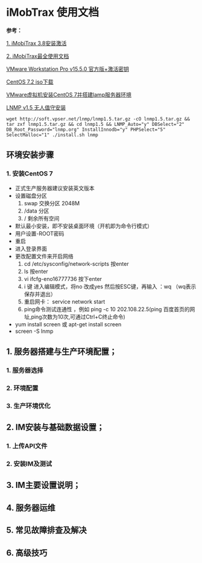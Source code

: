 # iMobTrax 使用文档

**参考：**

[1. iMobiTrax 3.8安装激活](http://blog.zivers.com/post/1705.html)

[2. iMobiTrax最全使用文档](https://www.advertcn.com/thread-22939-1-1.html)

[VMware Workstation Pro v15.5.0 官方版+激活密钥](https://www.nocmd.com/740.html)

[CentOS 7.2 iso下载](https://man.linuxde.net/download/CentOS_7_2)

[VMware虚拟机安装CentOS 7并搭建lamp服务器环境](https://blog.csdn.net/chandoudeyuyi/article/details/52223600)

[LNMP v1.5 无人值守安装](https://lnmp.org/faq/v1-5-auto-install.html)

```
wget http://soft.vpser.net/lnmp/lnmp1.5.tar.gz -cO lnmp1.5.tar.gz && tar zxf lnmp1.5.tar.gz && cd lnmp1.5 && LNMP_Auto="y" DBSelect="2" DB_Root_Password="lnmp.org" InstallInnodb="y" PHPSelect="5" SelectMalloc="1" ./install.sh lnmp
```


## 环境安装步骤

### 1. 安装CentOS 7 

- 正式生产服务器建议安装英文版本
- 设置磁盘分区
  1. swap  交换分区 2048M
  2. /data 分区
  3. /     剩余所有空间
- 默认最小安装，即不安装桌面环境（开机即为命令行模式）
- 用户设置-ROOT密码
- 重启
- 进入登录界面
- 更改配置文件来开启网络
  1. cd /etc/sysconfig/network-scripts 按enter
  2. ls 按enter
  3. vi ifcfg-eno16777736 按下enter
  4. i 键 进入编辑模式，将no 改成yes 然后按ESC键，再输入 ：wq （wq表示保存并退出）
  5. 重启网卡： service network start
  6. ping命令测试连通性 ，例如 ping -c 10 202.108.22.5(ping 百度首页的网址,ping次数为10次,可通过Ctrl+C终止命令)
- yum install screen 或 apt-get install screen
- screen -S lnmp


   




## 1. 服务器搭建与生产环境配置；
### 1. 服务器选择
### 2. 环境配置
### 3. 生产环境优化
## 2. IM安装与基础数据设置；
### 1. 上传API文件
### 2. 安装IM及测试
## 3. IM主要设置说明；
## 4. 服务器运维
## 5. 常见故障排查及解决
## 6. 高级技巧